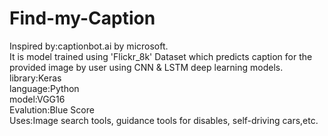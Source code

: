 # Find-my-Caption
Inspired by:captionbot.ai by microsoft.</br>
It is model trained using 'Flickr_8k' Dataset which predicts caption for the provided image by user using CNN & LSTM deep learning models. </br>
library:Keras </br>
language:Python </br>
model:VGG16 </br>
Evalution:Blue Score </br>
Uses:Image search tools, guidance tools for disables, self-driving cars,etc.

